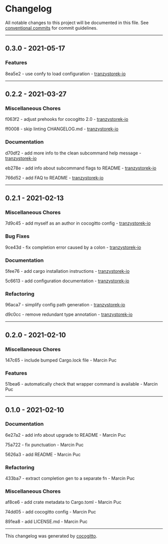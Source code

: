 # Changelog
All notable changes to this project will be documented in this file. See [conventional commits](https://www.conventionalcommits.org/) for commit guidelines.

- - -
## 0.3.0 - 2021-05-17


### Features

8ea5e2 - use confy to load configuration - [tranzystorek-io](https://github.com/tranzystorek-io)


- - -
## 0.2.2 - 2021-03-27


### Miscellaneous Chores

f063f2 - adjust prehooks for cocogitto 2.0 - [tranzystorek-io](https://github.com/tranzystorek-io)

ff0008 - skip linting CHANGELOG.md - [tranzystorek-io](https://github.com/tranzystorek-io)


### Documentation

d70df2 - add more info to the clean subcommand help message - [tranzystorek-io](https://github.com/tranzystorek-io)

eb278e - add info about subcommand flags to README - [tranzystorek-io](https://github.com/tranzystorek-io)

766d52 - add FAQ to README - [tranzystorek-io](https://github.com/tranzystorek-io)


- - -
## 0.2.1 - 2021-02-13


### Miscellaneous Chores

7d9c45 - add myself as an author in cocogitto config - [tranzystorek-io](https://github.com/tranzystorek-io)


### Bug Fixes

9ce43d - fix completion error caused by a colon - [tranzystorek-io](https://github.com/tranzystorek-io)


### Documentation

5fee76 - add cargo installation instructions - [tranzystorek-io](https://github.com/tranzystorek-io)

5c6613 - add configuration documentation - [tranzystorek-io](https://github.com/tranzystorek-io)


### Refactoring

96aca7 - simplify config path generation - [tranzystorek-io](https://github.com/tranzystorek-io)

d9c0cc - remove redundant type annotation - [tranzystorek-io](https://github.com/tranzystorek-io)


- - -
## 0.2.0 - 2021-02-10


### Miscellaneous Chores

147c65 - include bumped Cargo.lock file - Marcin Puc


### Features

51bea6 - automatically check that wrapper command is available - Marcin Puc


- - -
## 0.1.0 - 2021-02-10


### Documentation

6e27a2 - add info about upgrade to README - Marcin Puc

75a722 - fix punctuation - Marcin Puc

5626a3 - add README - Marcin Puc


### Refactoring

433ba7 - extract completion gen to a separate fn - Marcin Puc


### Miscellaneous Chores

af8ce6 - add crate metadata to Cargo.toml - Marcin Puc

74dd05 - add cocogitto config - Marcin Puc

891ea8 - add LICENSE.md - Marcin Puc


- - -

This changelog was generated by [cocogitto](https://github.com/oknozor/cocogitto).